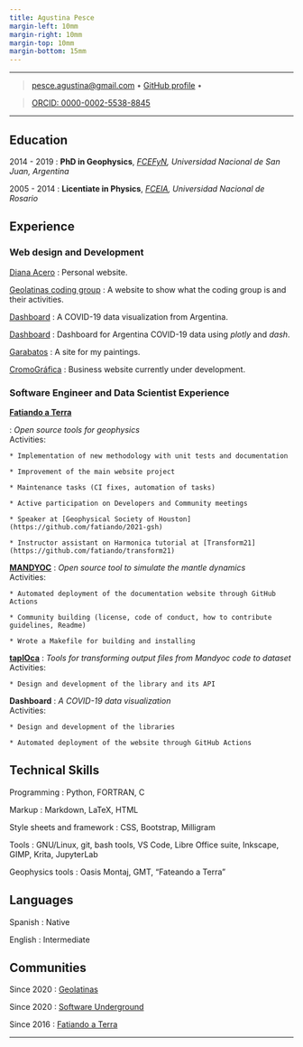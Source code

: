 ```yaml
---
title: Agustina Pesce
margin-left: 10mm
margin-right: 10mm
margin-top: 10mm
margin-bottom: 15mm
---
```


---

<!-- > Instituto Geofísico y Sismológico Volponi, Universidad Nacional de San Juan
>
> CONICET, Argentina
> -->

> <pesce.agustina@gmail.com> • 
> [GitHub profile](https://github.com/aguspesce/) • 
<!-- [https://aguspesce.github.io](https://aguspesce.github.io) -->
> [ORCID: 0000-0002-5538-8845](https://orcid.org/0000-0002-5538-8845)

---

<!-- ## About me

I am a Physicist and a PhD in Geophysics working on scientific research at
[CONICET](https://www.conicet.gov.ar/).
During my PhD and my postdoc I had the opportunity to learn and improve my
Python programming skills to process, visualize and analyze data.

I'm also committed to contribute on open-source software projects to improve
science openness and reproducibility.
In this sense, I've made contributions to the libraries of the
[Fatiando a Terra](https://fatiando.org) project (open-source tools for
geophysics) and lately to [Mandyoc](https://bitbucket.org/victorsacek/mandyoc)
(a mantle dynamics simulator).
Moreover, I've started developing
[tapIOca](https://github.com/aguspesce/tapioca), a set of Python tools to
load, visualize and analyze the outputs of Mandyoc.

Having a solid background in Physics provided a strong foundation for building
my knowledge.
It allowed me to satisfy my curiosity and develop myself as a self-taught coder
who enjoy learning new tools and improve my computer-science skills.
On the way I learned how to efficiently solve problems and apply the best
practices for software development. -->

<!-- ## Personal Information

**Full name:** Agustina Pesce

**Pronouns:** She/Her

**Birth date:** January 2, 1986, Argentina

**GitHub:** [aguspesce](https://github.com/aguspesce/)

**Personal Website:** [https://aguspesce.github.io](https://aguspesce.github.io)

**Mail:** pesce.agustina@gmail.com

**ORCID:** [0000-0002-5538-8845](https://orcid.org/0000-0002-5538-8845) -->

## Education

2014 - 2019
: **PhD in Geophysics**,
_[FCEFyN](https://exactas.unsj.edu.ar/), Universidad Nacional de San Juan, Argentina_

2005 - 2014
: **Licentiate in Physics**,
_[FCEIA](https://web.fceia.unr.edu.ar/es/), Universidad Nacional de Rosario_

## Experience

### Web design and Development

[Diana Acero](https://dianaceroallard.github.io/)
: Personal website.

[Geolatinas coding group](https://geolatinas.github.io/)
: A website to show what the coding group is and their activities.

[Dashboard](https://aguspesce.github.io/covid-ar/)
: A COVID-19 data visualization from Argentina.

[Dashboard](https://dashboard-covid-ar.herokuapp.com/)
: Dashboard for Argentina COVID-19 data using _plotly_ and _dash_.

[Garabatos](https://aguspesce.github.io/garabatos/)
: A site for my paintings.

[CromoGráfica](https://aguspesce.github.io/web-cromografica/)
: Business website currently under development.

### Software Engineer and Data Scientist Experience

[**Fatiando a Terra**](https://www.fatiando.org/) 

: _Open source tools for geophysics_ <br>
    Activities:
    
    * Implementation of new methodology with unit tests and documentation 
    
    * Improvement of the main website project 
    
    * Maintenance tasks (CI fixes, automation of tasks)
    
    * Active participation on Developers and Community meetings
    
    * Speaker at [Geophysical Society of Houston](https://github.com/fatiando/2021-gsh)

    * Instructor assistant on Harmonica tutorial at [Transform21](https://github.com/fatiando/transform21)

[**MANDYOC**](https://github.com/ggciag/mandyoc)
: _Open source tool to simulate the mantle dynamics_  <br>
    Activities:

    * Automated deployment of the documentation website through GitHub Actions
    
    * Community building (license, code of conduct, how to contribute guidelines, Readme)

    * Wrote a Makefile for building and installing

[**tapIOca**](https://github.com/aguspesce/tapioca)
: _Tools for transforming output files from Mandyoc code to dataset_  <br>
    Activities:

    * Design and development of the library and its API

**Dashboard**
: _A COVID-19 data visualization_ <br>
    Activities:

    * Design and development of the libraries

    * Automated deployment of the website through GitHub Actions

<!-- ## Skills -->

## Technical Skills

Programming
: Python, FORTRAN, C

Markup
: Markdown, LaTeX, HTML

Style sheets and framework
: CSS, Bootstrap, Milligram

Tools
: GNU/Linux, git, bash tools, VS Code, Libre Office suite, Inkscape, GIMP,
Krita, JupyterLab

Geophysics tools
: Oasis Montaj, GMT, “Fateando a Terra”


<!-- ## Research Experience

2019 - 2021
: **Postdoctoral project**,
_Influence of a mantle plume in subduction zones by geodynamics numerical models_

Since 2019
: [**Mandyoc:**](https://github.com/ggciag/mandyoc) Mantle dynamics simulator code and [**tapIOca:**](https://github.com/aguspesce/tapioca) Tools for transforming output files from Mandyoc code to dataset.
    
    Member and contributor

Since 2016
: [**Fatiando a Terra:**](https://www.fatiando.org/) Open source tools for geophysics

    Member and contributor.

2014 - 2021
: **Researcher at [IGSV](http://igsv.unsj.edu.ar/)**,
_FCEFyN, Universidad Nacional de San Juan, Argentina_ -->

<!-- ## Teaching

2021
: **Tutorial: Processing gravity data with Harmonica**,
_Transform 2020, Software Underground_

    [https://github.com/fatiando/transform21](https://github.com/fatiando/transform21)

    Instructor

Since 2019
: **Physics I** and **Physics II**,
_Departamento de Geología, FCEFyN, Universidad Nacional de San Juan_

    Jefe de Trabajos Prácticos (assistant professor of practice).

2017
: **Introductory course to LaTeX: How to produce high quality documents**,
_Secretaría de Extensión,
Facultad de Ciencias Exactas, Físicas y Naturales, Universidad Nacional de San Juan_

    [https://santisoler.github.io/teaching/latex.html](https://santisoler.github.io/teaching/latex.html) -->


## Languages

Spanish
: Native

English
: Intermediate

<!-- ## Awards and Scholarships

2019 - 2021
: [CONICET](https://www.conicet.gov.ar/) Postdoctoral Scholarship

2014 - 2019
: [CONICET](https://www.conicet.gov.ar/) PhD Scholarship

2015
: Travel grant: SEG/ExxonMobil Student Education Program (SEP), New Orleans, EE.UU. -->

## Communities

Since 2020
: [Geolatinas](https://geolatinas.weebly.com/)

Since 2020
: [Software Underground](https://softwareunderground.org/)

Since 2016
: [Fatiando a Terra](https://www.fatiando.org/)

---

<!-- > <pesce.agustina@gmail.com> • [https://aguspesce.github.io](https://aguspesce.github.io)

> • [ORCID: 0000-0002-5538-8845](https://orcid.org/0000-0002-5538-8845) -->
